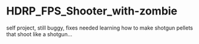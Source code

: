 # HDRP_FPS_Shooter_with-zombie
 self project, still buggy, fixes needed
learning how to make shotgun pellets that shoot like a shotgun...
